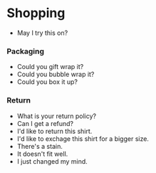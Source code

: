 # Shopping

* May I try this on?



### Packaging

* Could you gift wrap it?
* Could you bubble wrap it?
* Could you box it up?



### Return

* What is your return policy?
* Can I get a refund?
* I'd like to return this shirt.
* I'd like to exchage this shirt for a bigger size.
* There's a stain.&#x20;
* It doesn't fit well.
* I just changed my mind.

